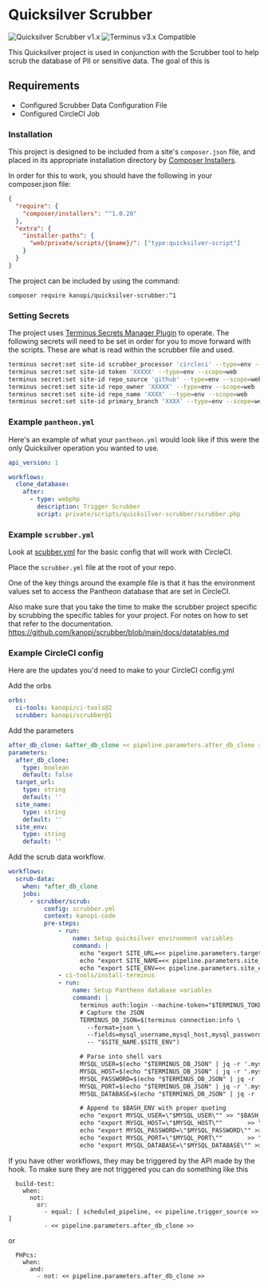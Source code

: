 # Quicksilver Scrubber

![Quicksilver Scrubber v1.x](https://img.shields.io/badge/Quicksilver_Scrubber-v1.x-green.svg)  ![Terminus v3.x Compatible](https://img.shields.io/badge/terminus-v3.x-green.svg)

This Quicksilver project is used in conjunction with the Scrubber tool to help scrub the database of PII or sensitive data. The goal of this is

## Requirements

- Configured Scrubber Data Configuration File
- Configured CircleCI Job

### Installation

This project is designed to be included from a site's `composer.json` file, and placed in its appropriate installation directory by [Composer Installers](https://github.com/composer/installers).

In order for this to work, you should have the following in your composer.json file:

```json
{
  "require": {
    "composer/installers": "^1.0.20"
  },
  "extra": {
    "installer-paths": {
      "web/private/scripts/{$name}/": ["type:quicksilver-script"]
    }
  }
}
```

The project can be included by using the command:

`composer require kanopi/quicksilver-scrubber:^1`

### Setting Secrets

The project uses [Terminus Secrets Manager Plugin](https://github.com/pantheon-systems/terminus-secrets-manager-plugin) to operate. The following secrets will need to be set in order for you
to move forward with the scripts. These are what is read within the scrubber file and used.

```bash
terminus secret:set site-id scrubber_processor 'circleci' --type=env --scope=web
terminus secret:set site-id token 'XXXXX' --type=env --scope=web
terminus secret:set site-id repo_source 'github' --type=env --scope=web
terminus secret:set site-id repo_owner 'XXXXX' --type=env --scope=web
terminus secret:set site-id repo_name 'XXXX' --type=env --scope=web
terminus secret:set site-id primary_branch 'XXXX' --type=env --scope=web
```

### Example `pantheon.yml`

Here's an example of what your `pantheon.yml` would look like if this were the only Quicksilver operation you wanted to use.

```yaml
api_version: 1

workflows:
  clone_database:
    after:
      - type: webphp
        description: Trigger Scrubber
        script: private/scripts/quicksilver-scrubber/scrubber.php
```

### Example `scrubber.yml`

Look at [scubber.yml](examples/scrubber.yml) for the basic config that will work with CircleCI.

Place the `scrubber.yml` file at the root of your repo.

One of the key things around the example file is that it has the environment values set to access the Pantheon database that are set in CircleCI.

Also make sure that you take the time to make the scrubber project specific by scrubbing the specific tables for your project.  For notes on how to set that refer to the documentation.
https://github.com/kanopi/scrubber/blob/main/docs/datatables.md

### Example CircleCI config

Here are the updates you'd need to make to your CircleCI config.yml

Add the orbs

```yaml
orbs:
  ci-tools: kanopi/ci-tools@2  
  scrubber: kanopi/scrubber@1
```

Add the parameters

```yaml
after_db_clone: &after_db_clone << pipeline.parameters.after_db_clone >>
parameters:
  after_db_clone:
    type: boolean
    default: false
  target_url:
    type: string
    default: ''
  site_name:
    type: string
    default: ''
  site_env:
    type: string
    default: ''
```
Add the scrub data workflow.
```yaml
workflows: 
  scrub-data:
    when: *after_db_clone
    jobs:
      - scrubber/scrub:
          config: scrubber.yml
          context: kanopi-code
          pre-steps:
              - run:
                  name: Setup quicksilver environment variables
                  command: |
                    echo "export SITE_URL=<< pipeline.parameters.target_url >>" >> "$BASH_ENV"
                    echo "export SITE_NAME=<< pipeline.parameters.site_name >>" >> "$BASH_ENV"
                    echo "export SITE_ENV=<< pipeline.parameters.site_env >>" >> "$BASH_ENV"
              - ci-tools/install-terminus
              - run:
                  name: Setup Pantheon database variables
                  command: |
                    terminus auth:login --machine-token="$TERMINUS_TOKEN"
                    # Capture the JSON
                    TERMINUS_DB_JSON=$(terminus connection:info \
                      --format=json \
                      --fields=mysql_username,mysql_host,mysql_password,mysql_port,mysql_database \
                      -- "$SITE_NAME.$SITE_ENV")

                    # Parse into shell vars
                    MYSQL_USER=$(echo "$TERMINUS_DB_JSON" | jq -r '.mysql_username')
                    MYSQL_HOST=$(echo "$TERMINUS_DB_JSON" | jq -r '.mysql_host')
                    MYSQL_PASSWORD=$(echo "$TERMINUS_DB_JSON" | jq -r '.mysql_password')
                    MYSQL_PORT=$(echo "$TERMINUS_DB_JSON" | jq -r '.mysql_port')
                    MYSQL_DATABASE=$(echo "$TERMINUS_DB_JSON" | jq -r '.mysql_database')

                    # Append to $BASH_ENV with proper quoting
                    echo "export MYSQL_USER=\"$MYSQL_USER\"" >> "$BASH_ENV"
                    echo "export MYSQL_HOST=\"$MYSQL_HOST\""       >> "$BASH_ENV"
                    echo "export MYSQL_PASSWORD=\"$MYSQL_PASSWORD\"" >> "$BASH_ENV"
                    echo "export MYSQL_PORT=\"$MYSQL_PORT\""       >> "$BASH_ENV"
                    echo "export MYSQL_DATABASE=\"$MYSQL_DATABASE\"" >> "$BASH_ENV"

```

If you have other workflows, they may be triggered by the API made by the hook.
To make sure they are not triggered you can do something like this
```
  build-test:
    when:
      not:
        or:
          - equal: [ scheduled_pipeline, << pipeline.trigger_source >> ]
          - << pipeline.parameters.after_db_clone >>
```
or
```
  PHPcs:
    when:
      and:
        - not: << pipeline.parameters.after_db_clone >>
```